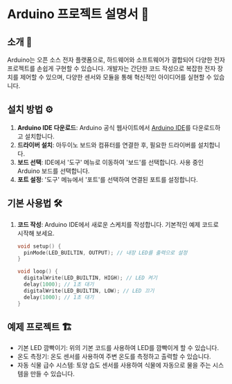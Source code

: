 # Arduino 프로젝트 설명서 🚀

## 소개 🎉

Arduino는 오픈 소스 전자 플랫폼으로, 하드웨어와 소프트웨어가 결합되어 다양한 전자 프로젝트를 손쉽게 구현할 수 있습니다. 개발자는 간단한 코드 작성으로 복잡한 전자 장치를 제어할 수 있으며, 다양한 센서와 모듈을 통해 혁신적인 아이디어를 실현할 수 있습니다.

## 설치 방법 ⚙️

1. **Arduino IDE 다운로드**: Arduino 공식 웹사이트에서 [Arduino IDE](https://www.arduino.cc/en/software)를 다운로드하고 설치합니다.
2. **드라이버 설치**: 아두이노 보드와 컴퓨터를 연결한 후, 필요한 드라이버를 설치합니다.
3. **보드 선택**: IDE에서 '도구' 메뉴로 이동하여 '보드'를 선택합니다. 사용 중인 Arduino 보드를 선택합니다.
4. **포트 설정**: '도구' 메뉴에서 '포트'를 선택하여 연결된 포트를 설정합니다.

## 기본 사용법 🛠️

1. **코드 작성**: Arduino IDE에서 새로운 스케치를 작성합니다. 기본적인 예제 코드로 시작해 보세요.
   
   ```cpp
   void setup() {
     pinMode(LED_BUILTIN, OUTPUT); // 내장 LED를 출력으로 설정
   }

   void loop() {
     digitalWrite(LED_BUILTIN, HIGH); // LED 켜기
     delay(1000); // 1초 대기
     digitalWrite(LED_BUILTIN, LOW); // LED 끄기
     delay(1000); // 1초 대기
   }

   
## 예제 프로젝트 🏗️
- 기본 LED 깜빡이기: 위의 기본 코드를 사용하여 LED를 깜빡이게 할 수 있습니다.
- 온도 측정기: 온도 센서를 사용하여 주변 온도를 측정하고 출력할 수 있습니다.
- 자동 식물 급수 시스템: 토양 습도 센서를 사용하여 식물에 자동으로 물을 주는 시스템을 만들 수 있습니다.

